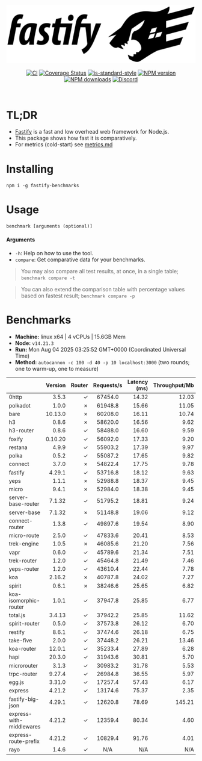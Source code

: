 <div align="center">
  <img src="https://github.com/fastify/graphics/raw/HEAD/fastify-landscape-outlined.svg" width="650" height="auto"/>
</div>

<div align="center">

[![CI](https://github.com/fastify/fastify/workflows/ci/badge.svg)](https://github.com/fastify/fastify/actions/workflows/ci.yml)
[![Coverage Status](https://coveralls.io/repos/github/fastify/fastify/badge.svg?branch=master)](https://coveralls.io/github/fastify/fastify?branch=master)
[![js-standard-style](https://img.shields.io/badge/code%20style-standard-brightgreen.svg?style=flat)](http://standardjs.com/)
[![NPM version](https://img.shields.io/npm/v/fastify.svg?style=flat)](https://www.npmjs.com/package/fastify)
[![NPM downloads](https://img.shields.io/npm/dm/fastify.svg?style=flat)](https://www.npmjs.com/package/fastify) [![Discord](https://img.shields.io/discord/725613461949906985)](https://discord.gg/fastify)

</div>
<br />

# TL;DR

* [Fastify](https://github.com/fastify/fastify) is a fast and low overhead web framework for Node.js.
* This package shows how fast it is comparatively.
* For metrics (cold-start) see [metrics.md](./METRICS.md)

# Installing

```
npm i -g fastify-benchmarks
```

# Usage

```
benchmark [arguments (optional)]
```

#### Arguments

* `-h`: Help on how to use the tool.
* `compare`: Get comparative data for your benchmarks.

> You may also compare all test results, at once, in a single table; `benchmark compare -t`

> You can also extend the comparison table with percentage values based on fastest result; `benchmark compare -p`
# Benchmarks

* __Machine:__ linux x64 | 4 vCPUs | 15.6GB Mem
* __Node:__ `v14.21.3`
* __Run:__ Mon Aug 04 2025 03:25:52 GMT+0000 (Coordinated Universal Time)
* __Method:__ `autocannon -c 100 -d 40 -p 10 localhost:3000` (two rounds; one to warm-up, one to measure)

|                          | Version | Router | Requests/s | Latency (ms) | Throughput/Mb |
| :--                      | --:     | --:    | :-:        | --:          | --:           |
| 0http                    | 3.5.3   | ✓      | 67454.0    | 14.32        | 12.03         |
| polkadot                 | 1.0.0   | ✗      | 61948.8    | 15.66        | 11.05         |
| bare                     | 10.13.0 | ✗      | 60208.0    | 16.11        | 10.74         |
| h3                       | 0.8.6   | ✗      | 58620.0    | 16.56        | 9.62          |
| h3-router                | 0.8.6   | ✓      | 58488.0    | 16.60        | 9.59          |
| foxify                   | 0.10.20 | ✓      | 56092.0    | 17.33        | 9.20          |
| restana                  | 4.9.9   | ✓      | 55903.2    | 17.39        | 9.97          |
| polka                    | 0.5.2   | ✓      | 55087.2    | 17.65        | 9.82          |
| connect                  | 3.7.0   | ✗      | 54822.4    | 17.75        | 9.78          |
| fastify                  | 4.29.1  | ✓      | 53716.8    | 18.12        | 9.63          |
| yeps                     | 1.1.1   | ✗      | 52988.8    | 18.37        | 9.45          |
| micro                    | 9.4.1   | ✗      | 52984.0    | 18.38        | 9.45          |
| server-base-router       | 7.1.32  | ✓      | 51795.2    | 18.81        | 9.24          |
| server-base              | 7.1.32  | ✗      | 51148.8    | 19.06        | 9.12          |
| connect-router           | 1.3.8   | ✓      | 49897.6    | 19.54        | 8.90          |
| micro-route              | 2.5.0   | ✓      | 47833.6    | 20.41        | 8.53          |
| trek-engine              | 1.0.5   | ✗      | 46085.6    | 21.20        | 7.56          |
| vapr                     | 0.6.0   | ✓      | 45789.6    | 21.34        | 7.51          |
| trek-router              | 1.2.0   | ✓      | 45464.8    | 21.49        | 7.46          |
| yeps-router              | 1.2.0   | ✓      | 43610.4    | 22.44        | 7.78          |
| koa                      | 2.16.2  | ✗      | 40787.8    | 24.02        | 7.27          |
| spirit                   | 0.6.1   | ✗      | 38246.6    | 25.65        | 6.82          |
| koa-isomorphic-router    | 1.0.1   | ✓      | 37947.8    | 25.85        | 6.77          |
| total.js                 | 3.4.13  | ✓      | 37942.2    | 25.85        | 11.62         |
| spirit-router            | 0.5.0   | ✓      | 37573.8    | 26.12        | 6.70          |
| restify                  | 8.6.1   | ✓      | 37474.6    | 26.18        | 6.75          |
| take-five                | 2.0.0   | ✓      | 37448.2    | 26.21        | 13.46         |
| koa-router               | 12.0.1  | ✓      | 35233.4    | 27.89        | 6.28          |
| hapi                     | 20.3.0  | ✓      | 31943.6    | 30.81        | 5.70          |
| microrouter              | 3.1.3   | ✓      | 30983.2    | 31.78        | 5.53          |
| trpc-router              | 9.27.4  | ✓      | 26984.8    | 36.55        | 5.97          |
| egg.js                   | 3.31.0  | ✓      | 17257.4    | 57.43        | 6.17          |
| express                  | 4.21.2  | ✓      | 13174.6    | 75.37        | 2.35          |
| fastify-big-json         | 4.29.1  | ✓      | 12620.8    | 78.69        | 145.21        |
| express-with-middlewares | 4.21.2  | ✓      | 12359.4    | 80.34        | 4.60          |
| express-route-prefix     | 4.21.2  | ✓      | 10829.4    | 91.76        | 4.01          |
| rayo                     | 1.4.6   | ✓      | N/A        | N/A          | N/A           |
